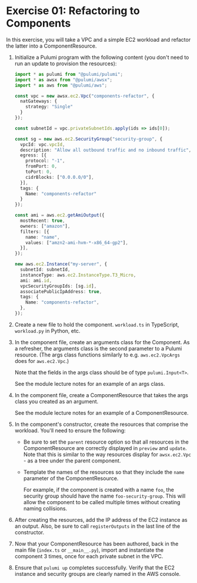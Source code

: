 # Exercise 01: Refactoring to Components

In this exercise, you will take a VPC and a simple EC2 workload and refactor the latter into a ComponentResource.

1. Initialize a Pulumi program with the following content (you don't need to run an update to provision the resources):

    ```typescript
    import * as pulumi from "@pulumi/pulumi";
    import * as awsx from "@pulumi/awsx";
    import * as aws from "@pulumi/aws";

    const vpc = new awsx.ec2.Vpc("components-refactor", {
      natGateways: {
        strategy: "Single"
      }
    });

    const subnetId = vpc.privateSubnetIds.apply(ids => ids[0]);

    const sg = new aws.ec2.SecurityGroup("security-group", {
      vpcId: vpc.vpcId,
      description: "Allow all outbound traffic and no inbound traffic",
      egress: [{
        protocol: "-1",
        fromPort: 0,
        toPort: 0,
        cidrBlocks: ["0.0.0.0/0"],
      }],
      tags: {
        Name: "components-refactor"
      }
    });

    const ami = aws.ec2.getAmiOutput({
      mostRecent: true,
      owners: ["amazon"],
      filters: [{
        name: "name",
        values: ["amzn2-ami-hvm-*-x86_64-gp2"],
      }],
    });

    new aws.ec2.Instance("my-server", {
      subnetId: subnetId,
      instanceType: aws.ec2.InstanceType.T3_Micro,
      ami: ami.id,
      vpcSecurityGroupIds: [sg.id],
      associatePublicIpAddress: true,
      tags: {
        Name: "components-refactor",
      },
    });
    ```

1. Create a new file to hold the component. `workload.ts` in TypeScript, `workload.py` in Python, etc.
1. In the component file, create an arguments class for the Component. As a refresher, the arguments class is the second parameter to a Pulumi resource. (The args class functions similarly to e.g. `aws.ec2.VpcArgs` does for `aws.ec2.Vpc`.)

    Note that the fields in the args class should be of type `pulumi.Input<T>`.

    See the module lecture notes for an example of an args class.

1. In the component file, create a ComponentResource that takes the args class you created as an argument.

    See the module lecture notes for an example of a ComponentResource.

1. In the component's constructor, create the resources that comprise the workload. You'll need to ensure the following:

    - Be sure to set the `parent` resource option so that all resources in the ComponentResource are correctly displayed in `preview` and `update`. Note that this is similar to the way resources display for `awsx.ec2.Vpc` - as a tree under the parent component.
    - Template the names of the resources so that they include the `name` parameter of the ComponentResource.

      For example, if the component is created with a name `foo`, the security group should have the name `foo-security-group`. This will allow the component to be called multiple times without creating naming collisions.

1. After creating the resources, add the IP address of the EC2 instance as an output. Also, be sure to call `registerOutputs` in the last line of the constructor.
1. Now that your ComponentResource has been authored, back in the main file (`index.ts` or `__main__.py`), import and instantiate the component 3 times, once for each private subnet in the VPC.
1. Ensure that `pulumi up` completes successfully. Verify that the EC2 instance and security groups are clearly named in the AWS console.
